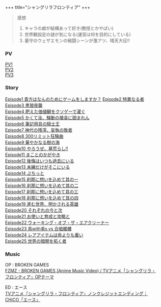 +++
title="シャングリラフロンティア"
+++

> 感想  
> 1. キャラの癖が結構あって好き(教授とかやばい)
> 2. 世界観設定の謎が気になる(運営は何を目的にしている)
> 3. 墓守のウェザエモンの戦闘シーンが激アツ、晴天大征!!




### PV
[PV1](https://youtu.be/liQQP06ac00)\
[PV2](https://youtu.be/X7ZLOFN6c3s)\
[PV3](https://youtu.be/4HpOvyY4sDw)

### Story
[Episode1 貴方はなんのためにゲームをしますか？](https://anime.shangrilafrontier.com/story/ep01/)
[Episode2 特異なる者](https://anime.shangrilafrontier.com/story/ep02/)\
[Episode3 黒狼夜襲](https://anime.shangrilafrontier.com/story/ep03/)\
[Episode4 肥えた価値観をクソゲーで濯ぐ](https://anime.shangrilafrontier.com/story/ep04/)\
[Episode5 かくて汝、騒動の槍衾に囲まれん](https://anime.shangrilafrontier.com/story/ep05/)\
[Episode6 筆記用具の騎士王](https://anime.shangrilafrontier.com/story/ep06/)\
[Episode7 神代の残滓、妄執の敗者](https://anime.shangrilafrontier.com/story/ep07/)\
[Episode8 300リミット狂騒曲](https://anime.shangrilafrontier.com/story/ep08/)\
[Episode9 華やかなる樹の海](https://anime.shangrilafrontier.com/story/ep09/)\
[Episode10 やろうぜ、墓荒らし!!](https://anime.shangrilafrontier.com/story/ep10/)\
[Episode11 まことのかがやき](https://anime.shangrilafrontier.com/story/ep11/)\
[Episode12 後悔はいつも過去にいる](https://anime.shangrilafrontier.com/story/ep12/)\
[Episode13 未練だけがそこにいる](https://anime.shangrilafrontier.com/story/ep13/)\
[Episode14 ぷちっと](https://anime.shangrilafrontier.com/story/ep14/)\
[Episode15 刹那に想いを込めて其の一](https://anime.shangrilafrontier.com/story/ep15/)\
[Episode16 刹那に想いを込めて其の二](https://anime.shangrilafrontier.com/story/ep16/)\
[Episode17 刹那に想いを込めて其の三](https://anime.shangrilafrontier.com/story/ep17/)\
[Episode18 刹那に想いを込めて其の四](https://anime.shangrilafrontier.com/story/ep18/)\
[Episode19 進む世界、明かされる英雄](https://anime.shangrilafrontier.com/story/ep19/)\
[Episode20 それぞれの今と次](https://anime.shangrilafrontier.com/story/ep20/)\
[Episode21 お使いと育成と攻略と](https://anime.shangrilafrontier.com/story/ep21/)\
[Episode22 ウォーキング・オブ・ザ・エアクリーナー](https://anime.shangrilafrontier.com/story/ep22/)\
[Episode23 鳥with兎s vs 合唱髑髏](https://anime.shangrilafrontier.com/story/ep23/)\
[Episode24 レアアイテムは命よりも重い](https://anime.shangrilafrontier.com/story/ep24/)\
[Episode25 世界の暗闇を拓く者](https://anime.shangrilafrontier.com/story/ep25/)

### Music
OP : BROKEN GAMES\
[FZMZ - BROKEN GAMES (Anime Music Video) / TVアニメ「シャングリラ・フロンティア」OPテーマ](https://www.youtube.com/watch?v=X_YHXdCcmVc)


ED : エース\
[TVアニメ『シャングリラ・フロンティア』ノンクレジットエンディング｜CHiCO「エース」](https://www.youtube.com/watch?v=rcgR7JbVTWg)



